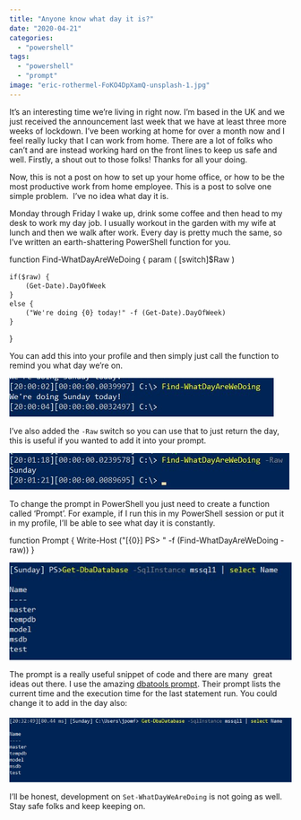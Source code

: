 ```yaml
---
title: "Anyone know what day it is?"
date: "2020-04-21"
categories:
  - "powershell"
tags:
  - "powershell"
  - "prompt"
image: "eric-rothermel-FoKO4DpXamQ-unsplash-1.jpg"
---
```


It’s an interesting time we’re living in right now. I’m based in the UK and we just received the announcement last week that we have at least three more weeks of lockdown. I’ve been working at home for over a month now and I feel really lucky that I can work from home. There are a lot of folks who can’t and are instead working hard on the front lines to keep us safe and well. Firstly, a shout out to those folks! Thanks for all your doing.

Now, this is not a post on how to set up your home office, or how to be the most productive work from home employee. This is a post to solve one simple problem.  I’ve no idea what day it is.

Monday through Friday I wake up, drink some coffee and then head to my desk to work my day job. I usually workout in the garden with my wife at lunch and then we walk after work. Every day is pretty much the same, so I’ve written an earth-shattering PowerShell function for you.

function Find-WhatDayAreWeDoing {
    param (
        \[switch\]$Raw
    )

    if($raw) {
        (Get-Date).DayOfWeek
    }
    else {
        ("We're doing {0} today!" -f (Get-Date).DayOfWeek)
    }
}

You can add this into your profile and then simply just call the function to remind you what day we’re on.

![Find-WhatDayAreWeDoing](images/FindWhatDay1.jpg)

I’ve also added the `-Raw` switch so you can use that to just return the day, this is useful if you wanted to add it into your prompt.

![](images/FindWhatDay2.jpg)

To change the prompt in PowerShell you just need to create a function called ‘Prompt’. For example, if I run this in my PowerShell session or put it in my profile, I’ll be able to see what day it is constantly.

function Prompt {
    Write-Host ("\[{0}\] PS> " -f (Find-WhatDayAreWeDoing -raw))
}

![](images/prompt1.jpg)

The prompt is a really useful snippet of code and there are many  great ideas out there. I use the amazing [dbatools prompt](https://dbatools.io/prompt/). Their prompt lists the current time and the execution time for the last statement run. You could change it to add in the day also:

![](images/prompt2.jpg)

I’ll be honest, development on `Set-WhatDayWeAreDoing` is not going as well. Stay safe folks and keep keeping on.
